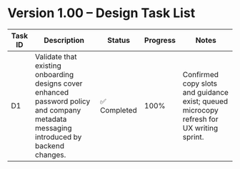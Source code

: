 # Version 1.00 – Design Task List

| Task ID | Description | Status | Progress | Notes |
| --- | --- | --- | --- | --- |
| D1 | Validate that existing onboarding designs cover enhanced password policy and company metadata messaging introduced by backend changes. | ✅ Completed | 100% | Confirmed copy slots and guidance exist; queued microcopy refresh for UX writing sprint. |
